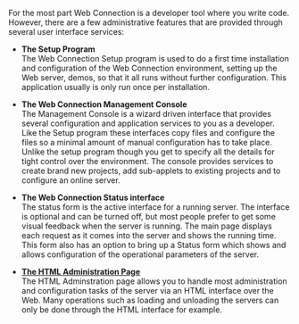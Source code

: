 ﻿For the most part Web Connection is a developer tool where you write code. However, there are a few administrative features that are provided through several user interface services:

* **The Setup Program**  
The Web Connection Setup program is used to do a first time installation and configuration of the Web Connection environment, setting up the Web server, demos, so that it all runs without further configuration. This application usually is only run once per installation.

* **The Web Connection Management Console**  
The Management Console is a wizard driven interface that provides several configuration and application services to you as a developer. Like the Setup program these interfaces copy files and configure the files so a minimal amount of manual configuration has to take place. Unlike the setup program though you get to specify all the details for tight control over the environment. The console provides services to create brand new projects, add sub-applets to existing projects and to configure an online server.

* **The Web Connection Status interface**  
The status form is the active interface for a running server. The interface is optional and can be turned off, but most people prefer to get some visual feedback when the server is running. The main page displays each request as it comes into the server and shows the running time. This form also has an option to bring up a Status form which shows and allows configuration of the operational parameters of the server.

* **[The HTML Administration Page](vfps://Topic/The%20Web%20Connection%20HTML%20Administration%20Page)**  
The HTML Adminstration page allows you to handle most administration and configuration tasks of the server via an HTML interface over the Web. Many operations such as loading and unloading the servers can only be done through the HTML interface for example.